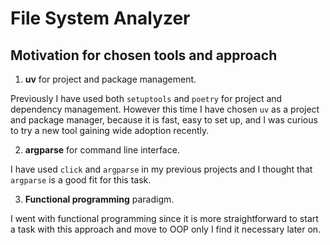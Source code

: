 # File System Analyzer

## Motivation for chosen tools and approach

1. **uv** for project and package management.

Previously I have used both `setuptools` and `poetry` for project and dependency management. However this time I have chosen `uv` as a project and package manager, because it is fast, easy to set up, and I was curious to try a new tool gaining wide adoption recently.

2. **argparse** for command line interface.

I have used `click` and `argparse` in my previous projects and I thought that `argparse` is a good fit for this task.

3. **Functional programming** paradigm.

I went with functional programming since it is more straightforward to start a task with this approach and move to OOP only I find it necessary later on.
